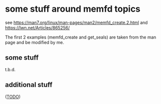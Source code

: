 some stuff around memfd topics
==============================

see https://man7.org/linux/man-pages/man2/memfd_create.2.html and https://lwn.net/Articles/865256/

The first 2 examples (memfd_create and get_seals) are taken from the man page and be modified by me.


some stuff
----------

t.b.d.


additional stuff
----------------

([TODO](TODO.md))
